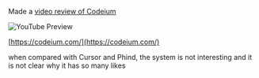 <!--
date: 2024-03-24T15:59:41
-->

Made a [video review of Codeium ](https://youtu.be/xwjA6CyZy_o) 

![YouTube Preview](https://img.youtube.com/vi/xwjA6CyZy_o/mqdefault.jpg)

[https://codeium.com/](https://codeium.com/) 

when compared with Cursor and Phind, the system is not interesting and it is not clear why it has so many likes